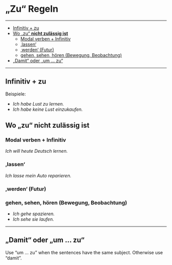 # „Zu“ Regeln

---

- [Infinitiv + zu](#infinitiv--zu)
- [Wo „zu“ **nicht zulässig ist**](#wo-zu-nicht-zulässig-ist)
    - [Modal verben + Infinitiv](#modal-verben--infinitiv)
    - [‚lassen‘](#lassen)
    - [‚werden‘ (Futur)](#werden-futur)
    - [gehen, sehen, hören (Bewegung, Beobachtung)](#gehen-sehen-hören-bewegung-beobachtung)
- [„Damit“ oder „um … zu“](#damit-oder-um--zu)

---

## Infinitiv + zu

Beispiele:
- *Ich habe Lust zu lernen.*
- *Ich habe keine Lust einzukaufen.*

## Wo „zu“ **nicht zulässig ist**

### Modal verben + Infinitiv

*Ich will heute Deutsch lernen.*

### ‚lassen‘

*Ich lasse mein Auto reparieren.*

### ‚werden‘ (Futur)

### gehen, sehen, hören (Bewegung, Beobachtung)

- *Ich gehe spazieren.*
- *Ich sehe sie laufen.*

---

## „Damit“ oder „um … zu“

Use “um … zu” when the sentences have the same subject. Otherwise use “damit”.
